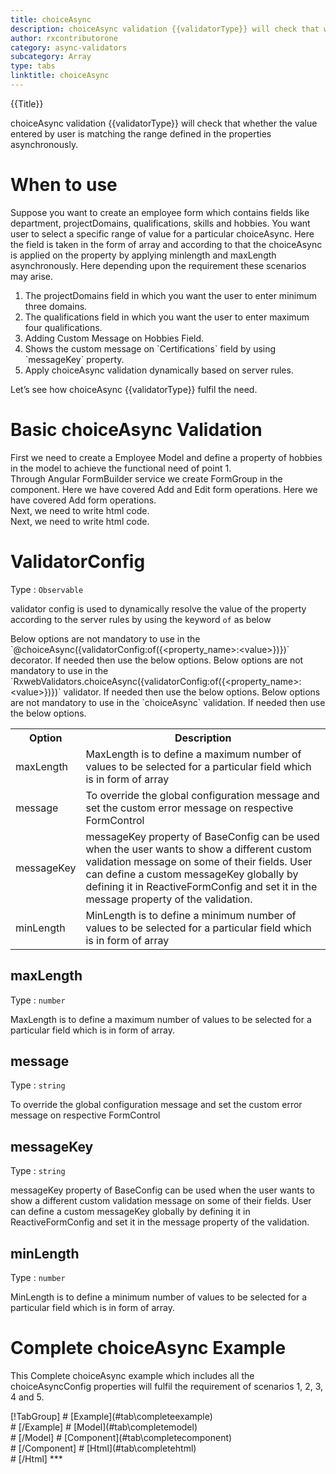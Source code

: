 ```yaml
---
title: choiceAsync 
description: choiceAsync validation {{validatorType}} will check that whether the value entered by user is matching the range defined in the properties.
author: rxcontributorone
category: async-validators
subcategory: Array
type: tabs
linktitle: choiceAsync
---
```


<div class="title-bar top_title"><p>{{Title}}</p></div> <div class="title-bar"><p>choiceAsync validation {{validatorType}} will check that whether the value entered by user is matching the range defined in the properties asynchronously.</p></div>

# When to use
Suppose you want to create an employee form which contains fields like department, projectDomains, qualifications, skills and hobbies. You want user to select a specific range of value for a particular choiceAsync. Here the field is taken in the form of array and according to that the choiceAsync is applied on the property by applying minlength and maxLength asynchronously. Here depending upon the requirement these scenarios may arise.

<ol class='showHideElement'>
    <li>The projectDomains field in which you want the user to enter minimum three domains.</li>
    <li>The qualifications field in which you want the user to enter maximum four qualifications.</li>
    <li>Adding Custom Message on Hobbies Field.</li>
    <li>Shows the custom message on `Certifications` field by using `messageKey` property.</li>
    <data-scope scope="['decorator','validator']">
        <li>Apply choiceAsync validation dynamically based on server rules.</li>
    </data-scope>
</ol>
Let’s see how choiceAsync {{validatorType}} fulfil the need.

# Basic choiceAsync Validation
<data-scope scope="['decorator','template-driven-directives','template-driven-decorators']">
First we need to create a Employee Model and define a property of hobbies in the model to achieve the functional need of point 1.
<div component="app-code" key="choiceAsync-add-model"></div> 
</data-scope>
Through Angular FormBuilder service we create FormGroup in the component.
<data-scope scope="['decorator']">
Here we have covered Add and Edit form operations. 
</data-scope>

<data-scope scope="['validator','template-driven-directives','template-driven-decorators']">
Here we have covered Add form operations. 
</data-scope>

<data-scope scope="['decorator']">
<div component="app-code" key="choiceAsync-add-component"></div> 
Next, we need to write html code.
<div component="app-code" key="choiceAsync-add-html"></div> 
<div component="app-example-runner" ref-component="app-choiceAsync-add"></div>
</data-scope>

<data-scope scope="['validator','template-driven-directives','template-driven-decorators']">
<div component="app-code" key="choiceAsync-add-component"></div> 
Next, we need to write html code.
<div component="app-code" key="choiceAsync-add-html"></div> 
<div component="app-example-runner" ref-component="app-choiceAsync-add"></div>
</data-scope>

# ValidatorConfig
Type : `Observable`

validator config is used to dynamically resolve the value of the property according to the server rules by using the keyword `of` as below 

<data-scope scope="['decorator']">
Below options are not mandatory to use in the `@choiceAsync({validatorConfig:of({&ltproperty_name&gt:&ltvalue&gt})})` decorator. If needed then use the below options.
</data-scope>
<data-scope scope="['validator']">
Below options are not mandatory to use in the `RxwebValidators.choiceAsync({validatorConfig:of({&ltproperty_name&gt:&ltvalue&gt})})` validator. If needed then use the below options.
</data-scope>
<data-scope scope="['template-driven-directives','template-driven-decorators']">
Below options are not mandatory to use in the `choiceAsync` validation. If needed then use the below options.
</data-scope>

<table class="table table-bordered table-striped showHideElement">
<tr><th>Option</th><th>Description</th></tr>
<tr><td><a (click)='scrollTo("#maxLength")' title="#maxLength">maxLength</a></td><td>MaxLength  is to define a maximum number of values to be selected for a particular field which is in form of array</td></tr>
<tr><td><a (click)='scrollTo("#message")' title="message">message</a></td><td>To override the global configuration message and set the custom error message on respective FormControl</td></tr>
<tr><td><a (click)='scrollTo("#messageKey")' title="messageKey">messageKey</a></td><td>messageKey property of BaseConfig can be used when the user wants to show a different custom validation message on some of their fields. User can define a custom messageKey globally by defining it in ReactiveFormConfig and set it in the message property of the validation.</td></tr>
<tr><td><a (click)='scrollTo("#minLength")' title="#minLength">minLength</a></td><td>MinLength is to define a minimum number of values to be selected for a particular field which is in form of array</td></tr>
</table>

## maxLength 
Type :  `number`

MaxLength  is to define a maximum number of values to be selected for a particular field which is in form of array.

<div component="app-code" key="choiceAsync-maxLengthExample-model"></div> 
<div component="app-example-runner" ref-component="app-choiceAsync-maxLength" title="choiceAsync {{validatorType}} with maxLength" key="maxLength"></div>

## message
Type :  `string`

To override the global configuration message and set the custom error message on respective FormControl

<div component="app-code" key="choiceAsync-messageExample-model"></div> 
<div component="app-example-runner" ref-component="app-choiceAsync-message" title="choiceAsync {{validatorType}} with message" key="message"></div>

## messageKey
Type : `string`

messageKey property of BaseConfig can be used when the user wants to show a different custom validation message on some of their fields. User can define a custom messageKey globally by defining it in ReactiveFormConfig and set it in the message property of the validation.

<div component="app-code" key="choiceAsync-messageKeyExample-model"></div> 
<div component="app-example-runner" ref-component="app-choiceAsync-messageKey" title="choiceAsync {{validatorType}} with messageKey" key="messageKey"></div>

## minLength 
Type :  `number`

MinLength is to define a minimum number of values to be selected for a particular field which is in form of array.

<div component="app-code" key="choiceAsync-minLengthExample-model"></div> 

<div component="app-example-runner" ref-component="app-choiceAsync-minLength" title="choiceAsync {{validatorType}} with minLength" key="minLength"></div>

# Complete choiceAsync Example

This Complete choiceAsync example which includes all the choiceAsyncConfig properties will fulfil the requirement of scenarios 1, 2, 3, 4 and 5.

<div component="app-tabs" key="complete"></div>
[!TabGroup]
# [Example](#tab\completeexample)
<div component="app-example-runner" ref-component="app-choiceAsync-complete"></div>
# [/Example]
<data-scope scope="['decorator','template-driven-directives','template-driven-decorators']">
# [Model](#tab\completemodel)
<div component="app-code" key="choiceAsync-complete-model"></div> 
# [/Model]
</data-scope>
# [Component](#tab\completecomponent)
<div component="app-code" key="choiceAsync-complete-component"></div> 
# [/Component]
# [Html](#tab\completehtml)
<div component="app-code" key="choiceAsync-complete-html"></div> 
# [/Html]
***

